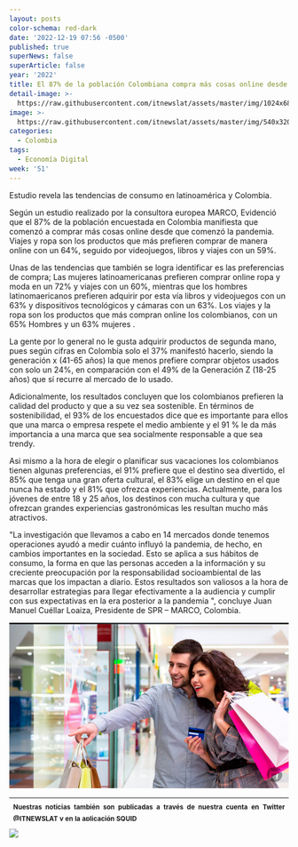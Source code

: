 ```yaml
---
layout: posts
color-schema: red-dark
date: '2022-12-19 07:56 -0500'
published: true
superNews: false
superArticle: false
year: '2022'
title: El 87% de la población Colombiana compra más cosas online desde la pandemia.
detail-image: >-
  https://raw.githubusercontent.com/itnewslat/assets/master/img/1024x680/compras-en-tienda-g.jpg
image: >-
  https://raw.githubusercontent.com/itnewslat/assets/master/img/540x320/compras-en-tienda-p.jpg
categories:
  - Colombia
tags:
  - Economía Digital
week: '51'
---
```

Estudio revela las tendencias de consumo  en latinoamérica y Colombia.
 
Según un estudio realizado por la consultora europea  MARCO, Evidenció que el 87% de la población encuestada en Colombia manifiesta que comenzó a comprar más cosas online desde que comenzó la pandemia. Viajes y ropa son los productos que más prefieren comprar de manera online con un 64%, seguido por videojuegos, libros  y viajes con un 59%.
 
Unas de las tendencias que también se logra identificar es las preferencias de compra; Las mujeres latinoamericanas  prefieren comprar online ropa y moda en  un 72%  y viajes con un 60%,  mientras que los hombres latinomaericanos prefieren adquirir por esta vía libros y videojuegos con un 63% y dispositivos tecnológicos y cámaras con un 63%.  Los viajes y la ropa son los productos que más compran online los colombianos, con un 65%  Hombres y un 63% mujeres .
 
La gente por lo general no le gusta adquirir productos de segunda mano, pues según cifras en Colombia solo el 37% manifestó hacerlo, siendo la generación x (41-65 años) la que menos prefiere comprar objetos usados  con solo un 24%, en comparación con el 49% de la Generación Z (18-25 años) que sí recurre al mercado de lo usado.

Adicionalmente, los resultados concluyen que los colombianos prefieren la calidad del producto y que a su vez sea sostenible. En términos de sostenibilidad, el 93% de los encuestados dice que es importante para ellos que una marca o empresa respete el medio ambiente y el 91 % le da más importancia a una marca que sea socialmente responsable a que sea trendy.
 
Asi mismo a la hora de elegir o planificar sus vacaciones los colombianos tienen algunas preferencias, el 91% prefiere que el destino sea divertido, el 85% que tenga una gran oferta cultural, el 83% elige un destino en el que nunca ha estado y el 81% que ofrezca experiencias.  Actualmente, para los jóvenes de entre 18 y 25 años, los destinos con mucha cultura y que ofrezcan grandes experiencias gastronómicas les resultan mucho más atractivos.
 
"La investigación que llevamos a cabo en 14 mercados donde tenemos operaciones ayudó a medir cuánto influyó la pandemia, de hecho, en cambios importantes en la sociedad. Esto se aplica a sus hábitos de consumo, la forma en que las personas acceden a la información y su creciente preocupación por la responsabilidad socioambiental de las marcas que los impactan a diario. Estos resultados son valiosos a la hora de desarrollar estrategias para llegar efectivamente a la audiencia y cumplir con sus expectativas en la era posterior a la pandemia ", concluye Juan Manuel Cuéllar Loaiza, Presidente de SPR – MARCO, Colombia.

![](https://raw.githubusercontent.com/itnewslat/assets/master/img/540x320/compras-en-tienda-p.jpg)

<table style="height: 42px;" width="569">
<tbody>
<tr>
<td style="text-align: justify;"><sub><strong>Nuestras noticias también son publicadas a través de nuestra cuenta en Twitter <a href="https://twitter.com/itnewslat?lang=es">@ITNEWSLAT</a> y en la aplicación <a href="https://squidapp.co/en/">SQUID</a></strong></sub></td>
</tr>
</tbody>
</table>

<img src="https://tracker.metricool.com/c3po.jpg?hash=56f88a41e39ab42c063cc51676587a04"/>